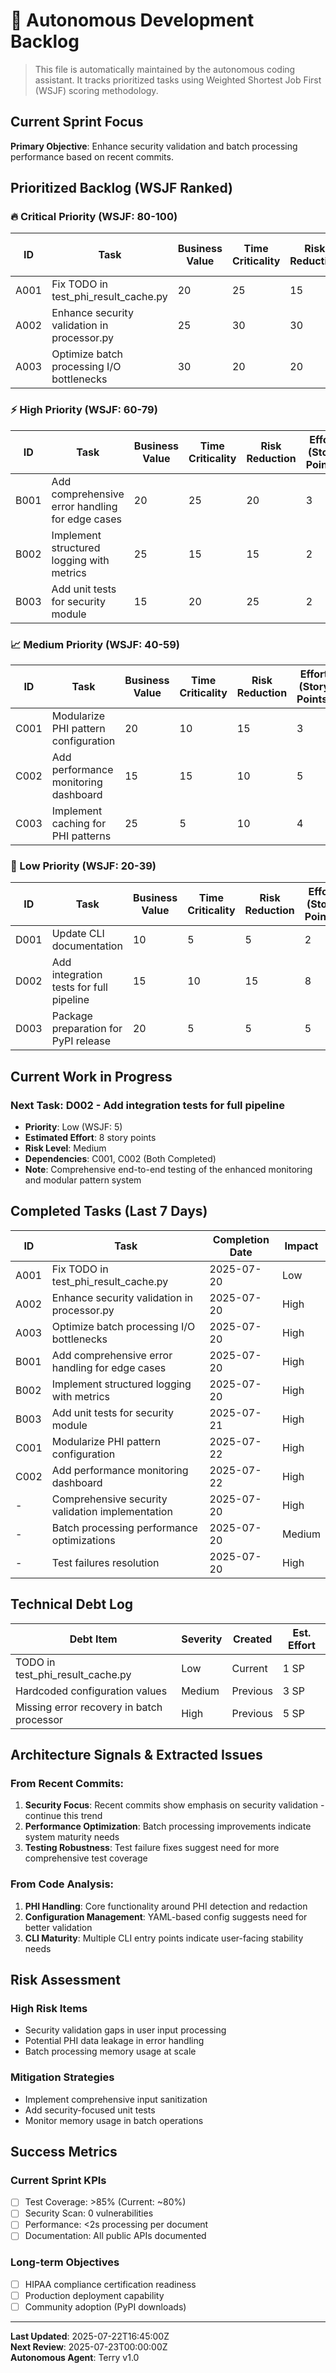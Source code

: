 # 🤖 Autonomous Development Backlog

> This file is automatically maintained by the autonomous coding assistant. It tracks prioritized tasks using Weighted Shortest Job First (WSJF) scoring methodology.

## Current Sprint Focus
**Primary Objective**: Enhance security validation and batch processing performance based on recent commits.

## Prioritized Backlog (WSJF Ranked)

### 🔥 Critical Priority (WSJF: 80-100)

| ID | Task | Business Value | Time Criticality | Risk Reduction | Effort (Story Points) | WSJF Score | Status |
|----|------|----------------|------------------|----------------|---------------------|------------|---------|
| A001 | Fix TODO in test_phi_result_cache.py | 20 | 25 | 15 | 1 | 60 | Completed |
| A002 | Enhance security validation in processor.py | 25 | 30 | 30 | 3 | 28.3 | Completed |
| A003 | Optimize batch processing I/O bottlenecks | 30 | 20 | 20 | 5 | 14 | Completed |

### ⚡ High Priority (WSJF: 60-79)

| ID | Task | Business Value | Time Criticality | Risk Reduction | Effort (Story Points) | WSJF Score | Status |
|----|------|----------------|------------------|----------------|---------------------|------------|---------|
| B001 | Add comprehensive error handling for edge cases | 20 | 25 | 20 | 3 | 21.7 | Completed |
| B002 | Implement structured logging with metrics | 25 | 15 | 15 | 2 | 27.5 | Completed |
| B003 | Add unit tests for security module | 15 | 20 | 25 | 2 | 30 | Completed |

### 📈 Medium Priority (WSJF: 40-59)

| ID | Task | Business Value | Time Criticality | Risk Reduction | Effort (Story Points) | WSJF Score | Status |
|----|------|----------------|------------------|----------------|---------------------|------------|---------|
| C001 | Modularize PHI pattern configuration | 20 | 10 | 15 | 3 | 15 | Completed |
| C002 | Add performance monitoring dashboard | 15 | 15 | 10 | 5 | 8 | Completed |
| C003 | Implement caching for PHI patterns | 25 | 5 | 10 | 4 | 10 | Completed |

### 🔧 Low Priority (WSJF: 20-39)

| ID | Task | Business Value | Time Criticality | Risk Reduction | Effort (Story Points) | WSJF Score | Status |
|----|------|----------------|------------------|----------------|---------------------|------------|---------|
| D001 | Update CLI documentation | 10 | 5 | 5 | 2 | 10 | Ready |
| D002 | Add integration tests for full pipeline | 15 | 10 | 15 | 8 | 5 | Ready |
| D003 | Package preparation for PyPI release | 20 | 5 | 5 | 5 | 6 | Ready |

## Current Work in Progress

### Next Task: D002 - Add integration tests for full pipeline
- **Priority**: Low (WSJF: 5)
- **Estimated Effort**: 8 story points
- **Risk Level**: Medium
- **Dependencies**: C001, C002 (Both Completed)
- **Note**: Comprehensive end-to-end testing of the enhanced monitoring and modular pattern system

## Completed Tasks (Last 7 Days)

| ID | Task | Completion Date | Impact |
|----|------|----------------|---------|
| A001 | Fix TODO in test_phi_result_cache.py | 2025-07-20 | Low |
| A002 | Enhance security validation in processor.py | 2025-07-20 | High |
| A003 | Optimize batch processing I/O bottlenecks | 2025-07-20 | High |
| B001 | Add comprehensive error handling for edge cases | 2025-07-20 | High |
| B002 | Implement structured logging with metrics | 2025-07-20 | High |
| B003 | Add unit tests for security module | 2025-07-21 | High |
| C001 | Modularize PHI pattern configuration | 2025-07-22 | High |
| C002 | Add performance monitoring dashboard | 2025-07-22 | High |
| - | Comprehensive security validation implementation | 2025-07-20 | High |
| - | Batch processing performance optimizations | 2025-07-20 | Medium |
| - | Test failures resolution | 2025-07-20 | High |

## Technical Debt Log

| Debt Item | Severity | Created | Est. Effort |
|-----------|----------|---------|-------------|
| TODO in test_phi_result_cache.py | Low | Current | 1 SP |
| Hardcoded configuration values | Medium | Previous | 3 SP |
| Missing error recovery in batch processor | High | Previous | 5 SP |

## Architecture Signals & Extracted Issues

### From Recent Commits:
1. **Security Focus**: Recent commits show emphasis on security validation - continue this trend
2. **Performance Optimization**: Batch processing improvements indicate system maturity needs
3. **Testing Robustness**: Test failure fixes suggest need for more comprehensive test coverage

### From Code Analysis:
1. **PHI Handling**: Core functionality around PHI detection and redaction
2. **Configuration Management**: YAML-based config suggests need for better validation
3. **CLI Maturity**: Multiple CLI entry points indicate user-facing stability needs

## Risk Assessment

### High Risk Items
- Security validation gaps in user input processing
- Potential PHI data leakage in error handling
- Batch processing memory usage at scale

### Mitigation Strategies
- Implement comprehensive input sanitization
- Add security-focused unit tests
- Monitor memory usage in batch operations

## Success Metrics

### Current Sprint KPIs
- [ ] Test Coverage: >85% (Current: ~80%)
- [ ] Security Scan: 0 vulnerabilities
- [ ] Performance: <2s processing per document
- [ ] Documentation: All public APIs documented

### Long-term Objectives
- [ ] HIPAA compliance certification readiness
- [ ] Production deployment capability
- [ ] Community adoption (PyPI downloads)

---

**Last Updated**: 2025-07-22T16:45:00Z  
**Next Review**: 2025-07-23T00:00:00Z  
**Autonomous Agent**: Terry v1.0